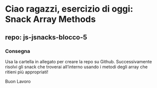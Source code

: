 # Ciao ragazzi, esercizio di oggi: Snack Array Methods

## repo: js-jsnacks-blocco-5

### Consegna

Usa la cartella in allegato per creare la repo su Github.
Successivamente risolvi gli snack che troverai all’interno usando i metodi degli array che ritieni più appropriati!

Buon Lavoro
